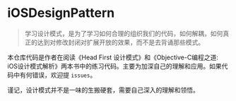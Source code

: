 

# iOSDesignPattern 

> 学习设计模式，是为了学习如何合理的组织我们的代码，如何解耦，如何真正的达到对修改封闭对扩展开放的效果，而不是去背诵那些模式。


本仓库代码是作者在阅读《Head First 设计模式》和《Objective-C编程之道: iOS设计模式解析》两本书中的练习代码。主要为加深自己的理解和应用。如果代码中有何错误，欢迎提 `issues`。

谨记，设计模式并不是一味的生搬硬套，需要自己深入的理解和领悟。
